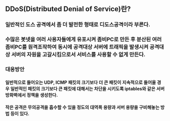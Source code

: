 ## DDoS(Distributed Denial of Service)란?
### 일반적인 도스 공격에서 좀 더 발전한 형태로 디도스공격이라 부른다.
### 수많은 봇넷을 여러 사용자들에게 유포시켜 좀비PC로 만든 후 분산된 여러 좀비PC를 원격조작하여 동시에 공격대상 서버에 트래픽을 발생시켜 공격대상 서버의 자원을 고갈시킴으로서 서비스를 사용할 수 없게 만든다.

### 대응방안
#### 일반적으로 들어오는 UDP, ICMP 패킷의 크기보다 더 큰 패킷이 지속적으로 들어올 경우 일반적인 패킷의 크기보다 큰 패킷에 대해서는 차단을 시키도록 iptables와 같은 서버방화벽에서 정책을 생성한다.
#### 작은 공격은 무의공격을 흡수할 수 있을 정도의 대역폭 용량과 서버 용량을 구비해놓는 방법 등이 있다.

